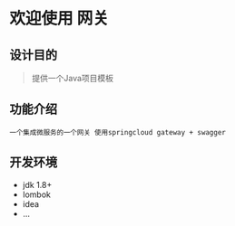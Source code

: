 # 欢迎使用 网关
## 设计目的
> 提供一个Java项目模板
## 功能介绍
```
一个集成微服务的一个网关 使用springcloud gateway + swagger

```
## 开发环境

- jdk 1.8+
- lombok
- idea
- ...